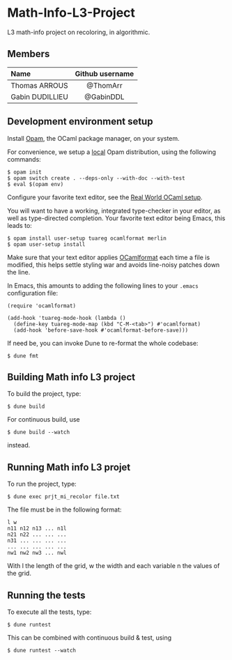 # Math-Info-L3-Project
L3 math-info project on recoloring, in algorithmic.

## Members

| Name                | Github username |
| :------------------ | :-------------: |
| Thomas ARROUS       |     @ThomArr     |
| Gabin DUDILLIEU     |    @GabinDDL    |

## Development environment setup

Install [Opam](https://opam.ocaml.org/doc/Install.html), the OCaml
package manager, on your system.

For convenience, we setup a [local](https://opam.ocaml.org/blog/opam-local-switches/) Opam distribution, using the following commands:

```
$ opam init
$ opam switch create . --deps-only --with-doc --with-test
$ eval $(opam env)
```

Configure your favorite text editor, see the [Real World OCaml setup](http://dev.realworldocaml.org/install.html#editor-setup).

You will want to have a working, integrated type-checker in your
editor, as well as type-directed completion. Your favorite text editor
being Emacs, this leads to:

```
$ opam install user-setup tuareg ocamlformat merlin
$ opam user-setup install
```

Make sure that your text editor applies
[OCamlformat](https://ocaml.org/p/ocamlformat/0.22.4/doc/editor_setup.html#editor-setup)
each time a file is modified, this helps settle styling war and avoids
line-noisy patches down the line.

In Emacs, this amounts to adding the following lines to your `.emacs`
configuration file:

```elisp
(require 'ocamlformat)

(add-hook 'tuareg-mode-hook (lambda ()
  (define-key tuareg-mode-map (kbd "C-M-<tab>") #'ocamlformat)
  (add-hook 'before-save-hook #'ocamlformat-before-save)))
```

If need be, you can invoke Dune to re-format the whole codebase:

```
$ dune fmt
```

## Building Math info L3 project

To build the project, type:

```
$ dune build
```

For continuous build, use

```
$ dune build --watch
```

instead.

## Running Math info L3 projet

To run the project, type:

```
$ dune exec prjt_mi_recolor file.txt
```

The file must be in the following format:
```
l w
n11 n12 n13 ... n1l
n21 n22 ... ... ...
n31 ... ... ... ...
... ... ... ... ...
nw1 nw2 nw3 ... nwl
```
With l the length of the grid, w the width and each variable n the values of the grid.


## Running the tests

To execute all the tests, type:

```
$ dune runtest
```

This can be combined with continuous build & test, using

```
$ dune runtest --watch
```

